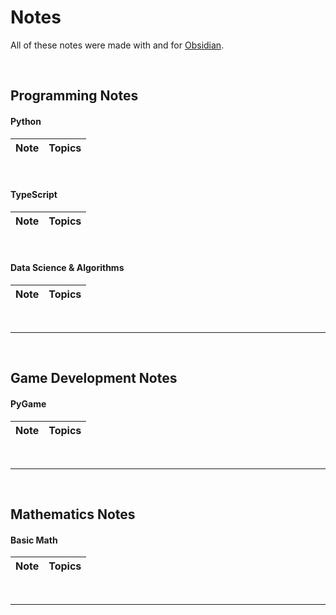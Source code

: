 # Notes

All of these notes were made with and for [Obsidian](https://obsidian.md/). 

<br>

## Programming Notes

#### Python

| Note | Topics |
| :--: | :--: | 

<br>

#### TypeScript

| Note | Topics |
| :--: | :--: | 

<br>

#### Data Science & Algorithms

| Note | Topics |
| :--: | :--: | 

<br>

---

<br>

## Game Development Notes

#### PyGame

| Note | Topics |
| :--: | :--: | 


<br>

---

<br>

## Mathematics Notes

#### Basic Math

| Note | Topics |
| :--: | :--: | 


<br>

---

<br>
